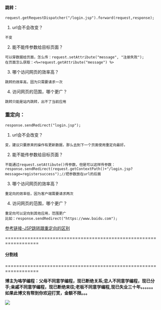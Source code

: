 #### 跳转：
```
request.getRequestDispatcher("/login.jsp").forward(request,response);
```
1. url会不会改变？
```
不变
```
2. 能不能传参数给目标页面？
```
可以穿数据给页面，怎么传：request.setAttribute("message", "注册失败");
在页面怎么获取：<%=request.getAttribute("message") %>
```
3. 哪个访问网页的效率高？
```
跳转的效率高，因为只需要请求一次
```
4. 访问网页的范围，哪个更广？
```
跳转只能是站内跳转，出不了当前应用
```
### 重定向：
```
response.sendRedirect("login.jsp");
```
1. url会不会改变？
```
变，建议只要原来的操作有更新数据，那么去到下一个页面使用重定向最好。
```
2. 能不能传参数给目标页面？
```
不能通过request.setAttibute()传参数，但是可以这样传参数：
response.sendRedirect(request.getContextPath()+"/login.jsp?
message=registersuccess");//把参数放在url的后面
```
3. 哪个访问网页的效率高？
```
重定向的效率低，因为客户端需要请求两次
```
4. 访问网页的范围，哪个更广？
```
重定向可以定向到其他应用，范围更广
比如：response.sendRedirect("https://www.baidu.com");
```
[参考链接-JSP跳转跟重定向的区别](https://wenku.baidu.com/view/6bb9969071fe910ef12df8e1.html)

==================================================================
#### 分割线
==================================================================

**博主为咯学编程：父母不同意学编程，现已断绝关系;恋人不同意学编程，现已分手;亲戚不同意学编程，现已断绝来往;老板不同意学编程,现已失业三十年。。。。。。如果此博文有帮到你欢迎打赏，金额不限。。。**

![](https://upload-images.jianshu.io/upload_images/5227364-e76764b127f255ed.png?imageMogr2/auto-orient/strip%7CimageView2/2/w/1240)